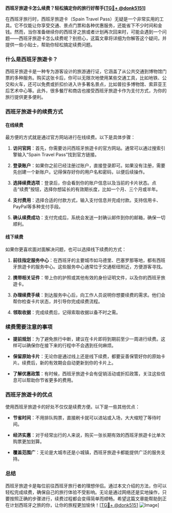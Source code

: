 **西班牙旅遊卡怎么续费？轻松搞定你的旅行好帮手[[TG💪+ @donk5151](https://t.me/s/donk5151)]**

在西班牙旅行时，西班牙旅遊卡（Spain Travel Pass）无疑是一个非常实用的工具。它不仅能让你享受交通、景点门票和各种优惠服务，还能省下不少时间和金钱。然而，当你准备继续你的西班牙之旅或者计划再次回来时，可能会遇到一个问题——西班牙旅遊卡怎么续费呢？别担心，这篇文章将详细为你解答这个疑问，并提供一些小贴士，帮助你轻松搞定续费问题。

### 什么是西班牙旅遊卡？

西班牙旅遊卡是一种专为游客设计的旅游通行证，它涵盖了从公共交通到博物馆门票的多种服务。购买这张卡后，你可以无限次地使用某些交通工具，比如地铁、公交和火车，还可以免费或折扣价进入许多著名景点，比如普拉多博物馆、索菲亚王后艺术中心等。此外，很多餐厅和商店也接受西班牙旅遊卡作为支付方式，为你的旅行提供更多便利。

### 西班牙旅遊卡的续费方式

#### 在线续费

最方便的方式就是通过官方网站进行在线续费。以下是具体步骤：

1. **访问官网**：首先，你需要访问西班牙旅遊卡的官方网站。通常可以通过搜索引擎输入“Spain Travel Pass”找到官方链接。
   
2. **登录账户**：如果你之前已经注册过账户，直接登录即可。如果没有注册，需要先创建一个新账户。记得保存好你的用户名和密码，以便后续操作。

3. **选择续费选项**：登录后，你会看到你的账户信息以及当前的卡片状态。点击“续费”按钮，选择你想延长的有效期长度，比如一个月、三个月或半年。

4. **支付费用**：选择合适的付款方式，输入支付信息并完成付款。支持信用卡、PayPal等多种支付手段。

5. **确认续费成功**：支付完成后，系统会发送一封确认邮件到你的邮箱，确保一切顺利。

#### 线下续费

如果你更喜欢面对面解决问题，也可以选择线下续费的方式：

1. **前往指定服务中心**：在西班牙的主要城市如马德里、巴塞罗那等地，都有西班牙旅遊卡的服务中心。这些服务中心通常位于交通枢纽附近，方便游客寻找。

2. **携带相关证件**：带上你的护照或其他有效的身份证明文件，以及你的西班牙旅遊卡。

3. **办理续费手续**：到达服务中心后，向工作人员说明你想要续费的需求。他们会帮你检查卡片状态，并引导你完成续费流程。

4. **领取收据**：完成续费后，记得索取收据以备不时之需。

### 续费需要注意的事项

- **提前规划**：为了避免旅行中断，建议在卡片即将到期前至少一周进行续费。这样可以确保你在接下来的行程中不会遇到任何麻烦。

- **保留原始卡片**：无论你是通过线上还是线下续费，都要妥善保管好你的原始卡片。续费后，新的有效期会自动更新到你的卡片上。

- **了解优惠政策**：有时候，西班牙旅遊卡会有促销活动或折扣政策，关注这些信息可以帮助你节省更多的费用。

### 西班牙旅遊卡的优点

使用西班牙旅遊卡的好处不仅仅是续费方便。以下是一些其他优点：

- **节省时间**：不用排队购票，直接刷卡就可以进站或入场，大大缩短了等待时间。
  
- **经济实惠**：对于经常出行的人来说，购买一张长期有效的西班牙旅遊卡比单次购票更加划算。

- **覆盖范围广**：无论是大城市还是小城镇，西班牙旅遊卡都能提供广泛的服务支持。

### 总结

西班牙旅遊卡是每位前往西班牙旅行者的理想伴侣。通过本文介绍的方法，你可以轻松完成续费，确保自己的旅行体验不受影响。无论是通过网络还是实地操作，只要按照正确的步骤进行，续费过程都会变得简单而顺畅。希望这篇文章能帮助到正在计划西班牙之旅的你，让你的旅程更加愉快！[[TG💪+ @donk5151](https://t.me/s/donk5151) ![Image](https://i.postimg.cc/rwNCRYN7/Snipaste-2025-04-30-17-27-05.png)]